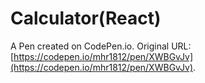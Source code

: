 # Calculator(React)

A Pen created on CodePen.io. Original URL: [https://codepen.io/mhr1812/pen/XWBGvJv](https://codepen.io/mhr1812/pen/XWBGvJv).

